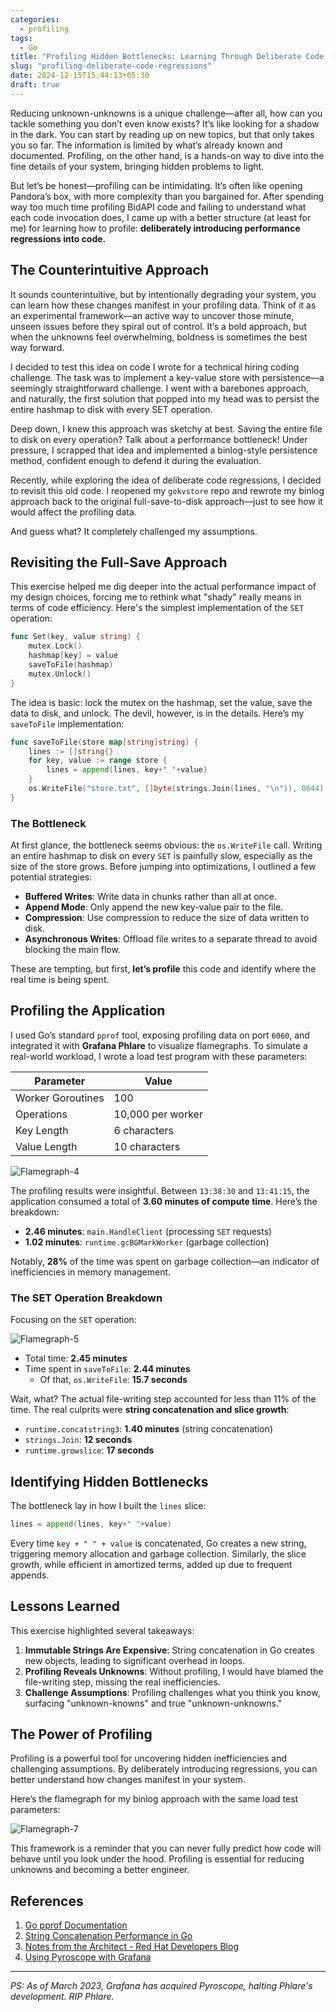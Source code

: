 ```yaml
---
categories:
  - profiling
tags:
  - Go
title: "Profiling Hidden Bottlenecks: Learning Through Deliberate Code Regressions"
slug: "profiling-deliberate-code-regressions"
date: 2024-12-15T15:44:13+05:30
draft: true
---
```


Reducing unknown-unknowns is a unique challenge—after all, how can you tackle something you don’t even know exists? It’s like looking for a shadow in the dark. You can start by reading up on new topics, but that only takes you so far. The information is limited by what’s already known and documented. Profiling, on the other hand, is a hands-on way to dive into the fine details of your system, bringing hidden problems to light.

But let’s be honest—profiling can be intimidating. It’s often like opening Pandora’s box, with more complexity than you bargained for. After spending way too much time profiling BidAPI code and failing to understand what each code invocation does, I came up with a better structure (at least for me) for learning how to profile: **deliberately introducing performance regressions into code.**

## The Counterintuitive Approach

It sounds counterintuitive, but by intentionally degrading your system, you can learn how these changes manifest in your profiling data. Think of it as an experimental framework—an active way to uncover those minute, unseen issues before they spiral out of control. It’s a bold approach, but when the unknowns feel overwhelming, boldness is sometimes the best way forward.

I decided to test this idea on code I wrote for a technical hiring coding challenge. The task was to implement a key-value store with persistence—a seemingly straightforward challenge. I went with a barebones approach, and naturally, the first solution that popped into my head was to persist the entire hashmap to disk with every SET operation.

Deep down, I knew this approach was sketchy at best. Saving the entire file to disk on every operation? Talk about a performance bottleneck! Under pressure, I scrapped that idea and implemented a binlog-style persistence method, confident enough to defend it during the evaluation.

Recently, while exploring the idea of deliberate code regressions, I decided to revisit this old code. I reopened my `gokvstore` repo and rewrote my binlog approach back to the original full-save-to-disk approach—just to see how it would affect the profiling data.

And guess what? It completely challenged my assumptions.

## Revisiting the Full-Save Approach

This exercise helped me dig deeper into the actual performance impact of my design choices, forcing me to rethink what "shady" really means in terms of code efficiency. Here's the simplest implementation of the `SET` operation:

```go
func Set(key, value string) {
    mutex.Lock()
    hashmap[key] = value
    saveToFile(hashmap)
    mutex.Unlock()
}
```

The idea is basic: lock the mutex on the hashmap, set the value, save the data to disk, and unlock. The devil, however, is in the details. Here’s my `saveToFile` implementation:

```go
func saveToFile(store map[string]string) {
    lines := []string{}
    for key, value := range store {
        lines = append(lines, key+" "+value)
    }
    os.WriteFile("store.txt", []byte(strings.Join(lines, "\n")), 0644)
}
```

### The Bottleneck

At first glance, the bottleneck seems obvious: the `os.WriteFile` call. Writing an entire hashmap to disk on every `SET` is painfully slow, especially as the size of the store grows. Before jumping into optimizations, I outlined a few potential strategies:

- **Buffered Writes**: Write data in chunks rather than all at once.
- **Append Mode**: Only append the new key-value pair to the file.
- **Compression**: Use compression to reduce the size of data written to disk.
- **Asynchronous Writes**: Offload file writes to a separate thread to avoid blocking the main flow.

These are tempting, but first, **let’s profile** this code and identify where the real time is being spent.

## Profiling the Application

I used Go’s standard `pprof` tool, exposing profiling data on port `6060`, and integrated it with **Grafana Phlare** to visualize flamegraphs. To simulate a real-world workload, I wrote a load test program with these parameters:

| Parameter         | Value             |
| ----------------- | ----------------- |
| Worker Goroutines | 100               |
| Operations        | 10,000 per worker |
| Key Length        | 6 characters      |
| Value Length      | 10 characters     |

![Flamegraph-4](/images/profiling-f4.png)

The profiling results were insightful. Between `13:38:30` and `13:41:15`, the application consumed a total of **3.60 minutes of compute time**. Here’s the breakdown:

- **2.46 minutes**: `main.HandleClient` (processing `SET` requests)
- **1.02 minutes**: `runtime.gcBGMarkWorker` (garbage collection)

Notably, **28%** of the time was spent on garbage collection—an indicator of inefficiencies in memory management.

### The SET Operation Breakdown

Focusing on the `SET` operation:

![Flamegraph-5](/images/profiling-f5.png)

- Total time: **2.45 minutes**
- Time spent in `saveToFile`: **2.44 minutes**
  - Of that, `os.WriteFile`: **15.7 seconds**

Wait, what? The actual file-writing step accounted for less than 11% of the time. The real culprits were **string concatenation and slice growth**:

- `runtime.concatstring3`: **1.40 minutes** (string concatenation)
- `strings.Join`: **12 seconds**
- `runtime.growslice`: **17 seconds**

## Identifying Hidden Bottlenecks

The bottleneck lay in how I built the `lines` slice:

```go
lines = append(lines, key+" "+value)
```

Every time `key + " " + value` is concatenated, Go creates a new string, triggering memory allocation and garbage collection. Similarly, the slice growth, while efficient in amortized terms, added up due to frequent appends.

## Lessons Learned

This exercise highlighted several takeaways:

1. **Immutable Strings Are Expensive**: String concatenation in Go creates new objects, leading to significant overhead in loops.
2. **Profiling Reveals Unknowns**: Without profiling, I would have blamed the file-writing step, missing the real inefficiencies.
3. **Challenge Assumptions**: Profiling challenges what you think you know, surfacing "unknown-knowns" and true "unknown-unknowns."

## The Power of Profiling

Profiling is a powerful tool for uncovering hidden inefficiencies and challenging assumptions. By deliberately introducing regressions, you can better understand how changes manifest in your system.

Here’s the flamegraph for my binlog approach with the same load test parameters:

![Flamegraph-7](/images/profiling-f7.png)

This framework is a reminder that you can never fully predict how code will behave until you look under the hood. Profiling is essential for reducing unknowns and becoming a better engineer.

## References

1. [Go pprof Documentation](https://pkg.go.dev/net/http/pprof)
2. [String Concatenation Performance in Go](https://teivah.medium.com/string-concatenation-performance-in-go-7dd7db322fb3)
3. [Notes from the Architect - Red Hat Developers Blog](https://developers.redhat.com/blog)
4. [Using Pyroscope with Grafana](https://grafana.com/docs/grafana/latest/datasources/pyroscope/)

---

_PS: As of March 2023, Grafana has acquired Pyroscope, halting Phlare's development. RIP Phlare._
